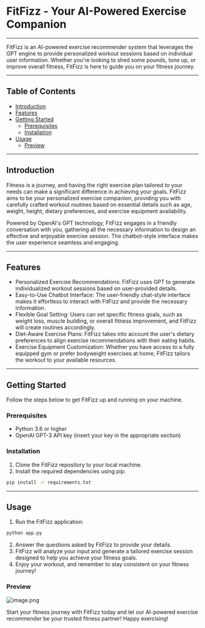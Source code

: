 # FitFizz - Your AI-Powered Exercise Companion
---
FitFizz is an AI-powered exercise recommender system that leverages the GPT engine to provide personalized workout sessions based on individual user information. Whether you're looking to shed some pounds, tone up, or improve overall fitness, FitFizz is here to guide you on your fitness journey.

---

## Table of Contents

- [Introduction](#introduction)
- [Features](#features)
- [Getting Started](#getting-started)
  - [Prerequisites](#prerequisites)
  - [Installation](#installation)
- [Usage](#usage)
  - [Preview](#preview)
  
---

## Introduction
Fitness is a journey, and having the right exercise plan tailored to your needs can make a significant difference in achieving your goals. FitFizz aims to be your personalized exercise companion, providing you with carefully crafted workout routines based on essential details such as age, weight, height, dietary preferences, and exercise equipment availability.

Powered by OpenAI's GPT technology, FitFizz engages in a friendly conversation with you, gathering all the necessary information to design an effective and enjoyable exercise session. The chatbot-style interface makes the user experience seamless and engaging.

---

## Features
* Personalized Exercise Recommendations: FitFizz uses GPT to generate individualized workout sessions based on user-provided details.
* Easy-to-Use Chatbot Interface: The user-friendly chat-style interface makes it effortless to interact with FitFizz and provide the necessary information.
* Flexible Goal Setting: Users can set specific fitness goals, such as weight loss, muscle building, or overall fitness improvement, and FitFizz will create routines accordingly.
* Diet-Aware Exercise Plans: FitFizz takes into account the user's dietary preferences to align exercise recommendations with their eating habits.
* Exercise Equipment Customization: Whether you have access to a fully equipped gym or prefer bodyweight exercises at home, FitFizz tailors the workout to your available resources.

---

## Getting Started
Follow the steps below to get FitFizz up and running on your machine.

### Prerequisites
* Python 3.6 or higher
* OpenAI GPT-3 API key (insert your key in the appropriate section)
### Installation
1. Clone the FitFizz repository to your local machine.
2. Install the required dependencies using pip:
```bash
pip install -r requirements.txt
```
---

## Usage
1. Run the FitFizz application:
```bash
python app.py
```
2.  Answer the questions asked by FitFizz to provide your details.
3. FitFizz will analyze your input and generate a tailored exercise session designed to help you achieve your fitness goals.
4. Enjoy your workout, and remember to stay consistent on your fitness journey!

### Preview

![image.png]((https://github.com/EstonKamau/FitFizz---Your-AI-Powered-Exercise-Companion/blob/main/Screenshot.jpg))


Start your fitness journey with FitFizz today and let our AI-powered exercise recommender be your trusted fitness partner! Happy exercising!

